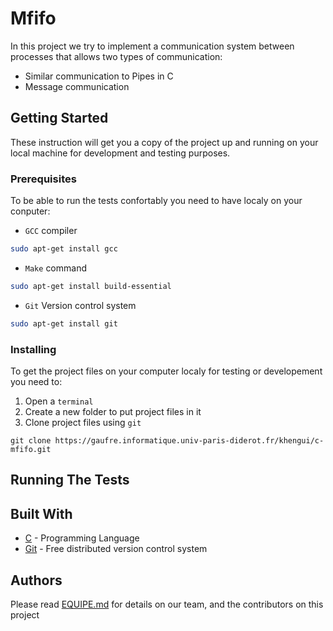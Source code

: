 # Mfifo

In this project we try to implement a communication system between processes
that allows two types of communication:
* Similar communication to Pipes in C
* Message communication

## Getting Started

These instruction will get you a copy of the project up and running on your
local machine for development and testing purposes.

### Prerequisites

To be able to run the tests confortably you need to have localy on your conputer:
* `GCC` compiler
```bash
sudo apt-get install gcc
```
* `Make` command
```bash
sudo apt-get install build-essential
```
* `Git` Version control system
```bash
sudo apt-get install git
```

### Installing

To get the project files on your computer localy for testing or developement you
need to:

1. Open a `terminal`
1. Create a new folder to put project files in it
1. Clone project files using `git`
```git
git clone https://gaufre.informatique.univ-paris-diderot.fr/khengui/c-mfifo.git
```

## Running The Tests

## Built With

* [C](https://en.wikipedia.org/wiki/C_(programming_language)) - Programming Language
* [Git](https://git-scm.com/) - Free distributed version control system

## Authors

Please read [EQUIPE.md](EQUIPE.md) for details on our team, and the contributors on this project